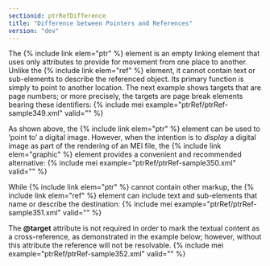 ```yaml
---
sectionid: ptrRefDifference
title: "Difference between Pointers and References"
version: "dev"
---
```


The {% include link elem="ptr" %} element is an empty linking element that uses only attributes to provide for movement from one place to another. Unlike the {% include link elem="ref" %} element, it cannot contain text or sub-elements to describe the referenced object. Its primary function is simply to point to another location. The next example shows targets that are page numbers; or more precisely, the targets are page break elements bearing these identifiers:
{% include mei example="ptrRef/ptrRef-sample349.xml" valid="" %}
    
As shown above, the {% include link elem="ptr" %} element can be used to ‘point to’ a digital image. However, when the intention is to *display* a digital image as part of the rendering of an MEI file, the {% include link elem="graphic" %} element provides a convenient and recommended alternative:
{% include mei example="ptrRef/ptrRef-sample350.xml" valid="" %}
    
While {% include link elem="ptr" %} cannot contain other markup, the {% include link elem="ref" %} element can include text and sub-elements that name or describe the destination:
{% include mei example="ptrRef/ptrRef-sample351.xml" valid="" %}
    
The **@target** attribute is not required in order to mark the textual content as a cross-reference, as demonstrated in the example below; however, without this attribute the reference will not be resolvable.
{% include mei example="ptrRef/ptrRef-sample352.xml" valid="" %}
    